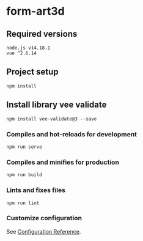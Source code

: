 # form-art3d

## Required versions

```
node.js v14.18.1
vue ^2.6.14
```

## Project setup

```
npm install
```

## Install library vee validate

```
npm install vee-validate@3 --save
```

### Compiles and hot-reloads for development

```
npm run serve
```

### Compiles and minifies for production

```
npm run build
```

### Lints and fixes files

```
npm run lint
```

### Customize configuration

See [Configuration Reference](https://cli.vuejs.org/config/).
